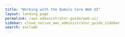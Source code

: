 ```yaml
---
title: "Working with the Qumulo Core Web UI"
layout: landing_page
permalink: /aws-administrator-guide/web-ui/
sidebar: cloud_native_aws_administrator_guide_sidebar
search: exclude
---
```

